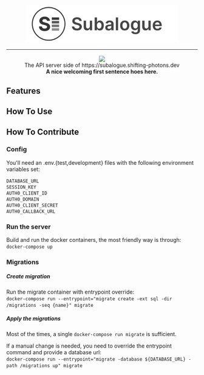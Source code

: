 <p align="center">
  <img src="logo.png" width="400" height="100"/>
</p>

---  

<p align="center">
  <img src="https://img.shields.io/badge/version-0.1.0-brightgreen" align="center"/></br>
  The API server side of https://subalogue.shifting-photons.dev</br>
  <strong>A nice welcoming first sentence hoes here.</strong>
</p>

## Features

## How To Use

## How To Contribute


### Config
You'll need an .env.{test,development} files with the following environment variables set:  
```
DATABASE_URL
SESSION_KEY
AUTH0_CLIENT_ID
AUTH0_DOMAIN
AUTH0_CLIENT_SECRET
AUTH0_CALLBACK_URL
```

### Run the server
Build and run the docker containers, the most friendly way is through:  
`docker-compose up`

### Migrations

##### Create migration

Run the migrate container with entrypoint override:  
`docker-compose run --entrypoint="migrate create -ext sql -dir /migrations -seq {name}" migrate`

##### Apply the migrations
Most of the times, a single `docker-compose run migrate` is sufficient.

If a manual change is needed, you need to override the entrypoint command and provide a database url:  
`docker-compose run --entrypoint="migrate -database ${DATABASE_URL} -path /migrations up" migrate`

